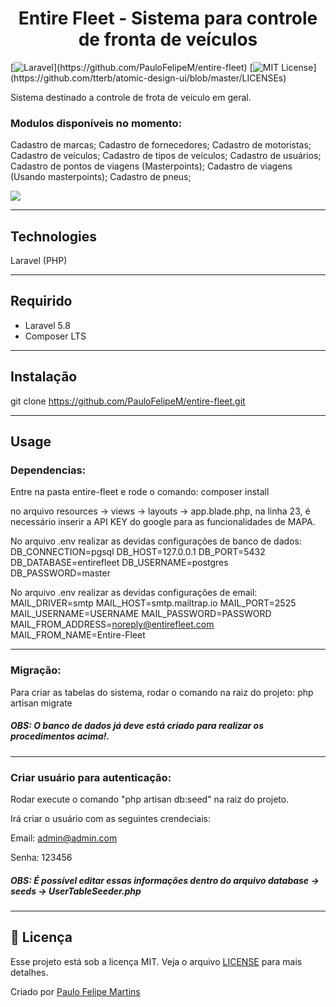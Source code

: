 <h1 align="center">
  Entire Fleet - Sistema para controle de fronta de veículos
</h1>

[![Laravel](https://img.shields.io/badge/Awesome-Laravel-brightgreen.svg?)](https://github.com/PauloFelipeM/entire-fleet)
[![MIT License](https://img.shields.io/apm/l/atomic-design-ui.svg?)](https://github.com/tterb/atomic-design-ui/blob/master/LICENSEs)

Sistema destinado a controle de frota de veículo em geral.

### Modulos disponíveis no momento:

Cadastro de marcas;
Cadastro de fornecedores;
Cadastro de motoristas;
Cadastro de veículos;
Cadastro de tipos de veículos;
Cadastro de usuários;
Cadastro de pontos de viagens (Masterpoints);
Cadastro de viagens (Usando masterpoints);
Cadastro de pneus;

![](header.png)

-------------------------------------------------------------------------------------

## Technologies
Laravel (PHP)

-------------------------------------------------------------------------------------

## Requirido
- Laravel 5.8
- Composer LTS

-------------------------------------------------------------------------------------

## Instalação

git clone https://github.com/PauloFelipeM/entire-fleet.git

-------------------------------------------------------------------------------------

## Usage

### Dependencias:

Entre na pasta entire-fleet e rode o comando: composer install

no arquivo resources -> views -> layouts -> app.blade.php, na linha 23, é necessário inserir a API KEY do google para as funcionalidades de MAPA.

<script async defer src="https://maps.googleapis.com/maps/api/js?key=API_KEY&libraries=places"></script>

No arquivo .env realizar as devidas configurações de banco de dados:
DB_CONNECTION=pgsql
DB_HOST=127.0.0.1
DB_PORT=5432
DB_DATABASE=entirefleet
DB_USERNAME=postgres
DB_PASSWORD=master

No arquivo .env realizar as devidas configurações de email:
MAIL_DRIVER=smtp
MAIL_HOST=smtp.mailtrap.io
MAIL_PORT=2525
MAIL_USERNAME=USERNAME
MAIL_PASSWORD=PASSWORD
MAIL_FROM_ADDRESS=noreply@entirefleet.com
MAIL_FROM_NAME=Entire-Fleet

-------------------------------------------------------------------------------------

### Migração:

Para criar as tabelas do sistema, rodar o comando na raiz do projeto: php artisan migrate

##### OBS: O banco de dados já deve está criado para realizar os procedimentos acima!.

-------------------------------------------------------------------------------------

### Criar usuário para autenticação:

Rodar execute o comando "php artisan db:seed" na raiz do projeto.

Irá criar o usuário com as seguintes crendeciais:

Email: admin@admin.com

Senha: 123456

##### OBS: É possível editar essas informações dentro do arquivo database -> seeds -> UserTableSeeder.php

-------------------------------------------------------------------------------------

## :memo: Licença

Esse projeto está sob a licença MIT. Veja o arquivo [LICENSE](LICENSE) para mais detalhes.

Criado por [Paulo Felipe Martins](https://www.linkedin.com/in/paulo-felipe-martins-3940b011a/)
